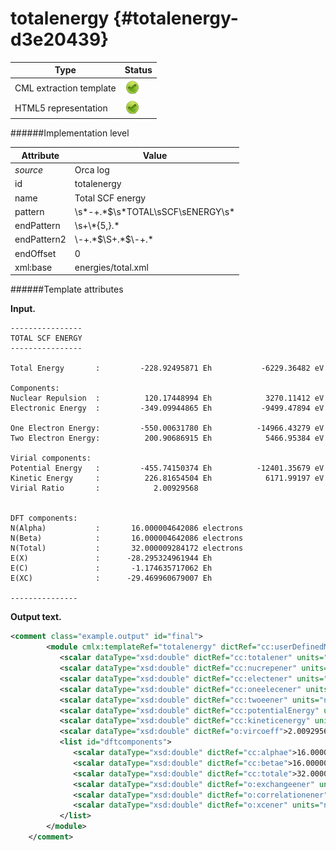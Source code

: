 # totalenergy {#totalenergy-d3e20439}


| Type                                                                                                                                                | Status                                                                                                                                              |
|----|----|
| CML extraction template                                                                                                                             | ![](/imgs/Total.png)                                                                                                                                |
| HTML5 representation                                                                                                                                | ![](/imgs/Total.png)                                                                                                                                |

######Implementation level

| Attribute                                                                                                                                           | Value                                                                                                                                               |
|----|----|
| *source*                                                                                                                                            | Orca log                                                                                                                                            |
| id                                                                                                                                                  | totalenergy                                                                                                                                         |
| name                                                                                                                                                | Total SCF energy                                                                                                                                    |
| pattern                                                                                                                                             | \\s\*-+.\*\$\\s\*TOTAL\\sSCF\\sENERGY\\s\*                                                                                                          |
| endPattern                                                                                                                                          | \\s+\\\*{5,}.\*                                                                                                                                     |
| endPattern2                                                                                                                                         | \\-+.\*\$\\S+.\*\$\\-+.\*                                                                                                                           |
| endOffset                                                                                                                                           | 0                                                                                                                                                   |
| xml:base                                                                                                                                            | energies/total.xml                                                                                                                                  |

######Template attributes

**Input.**

    ----------------
    TOTAL SCF ENERGY
    ----------------

    Total Energy       :         -228.92495871 Eh           -6229.36482 eV

    Components:
    Nuclear Repulsion  :          120.17448994 Eh            3270.11412 eV
    Electronic Energy  :         -349.09944865 Eh           -9499.47894 eV

    One Electron Energy:         -550.00631780 Eh          -14966.43279 eV
    Two Electron Energy:          200.90686915 Eh            5466.95384 eV

    Virial components:
    Potential Energy   :         -455.74150374 Eh          -12401.35679 eV
    Kinetic Energy     :          226.81654504 Eh            6171.99197 eV
    Virial Ratio       :            2.00929568


    DFT components:
    N(Alpha)           :       16.000004642086 electrons
    N(Beta)            :       16.000004642086 electrons
    N(Total)           :       32.000009284172 electrons
    E(X)               :      -28.295324961944 Eh       
    E(C)               :       -1.174635717062 Eh       
    E(XC)              :      -29.469960679007 Eh       

    --------------- 
        

**Output text.**

```xml
<comment class="example.output" id="final">
        <module cmlx:templateRef="totalenergy" dictRef="cc:userDefinedModule">                     
           <scalar dataType="xsd:double" dictRef="cc:totalener" units="nonsi:hartree">-228.92495871</scalar>
           <scalar dataType="xsd:double" dictRef="cc:nucrepener" units="nonsi:hartree">120.17448994</scalar>
           <scalar dataType="xsd:double" dictRef="cc:electener" units="nonsi:hartree">-349.09944865</scalar>
           <scalar dataType="xsd:double" dictRef="cc:oneelecener" units="nonsi:hartree">-550.00631780</scalar>
           <scalar dataType="xsd:double" dictRef="cc:twoeener" units="nonsi:hartree">200.90686915</scalar>
           <scalar dataType="xsd:double" dictRef="cc:potentialEnergy" units="nonsi:hartree">-455.74150374</scalar>
           <scalar dataType="xsd:double" dictRef="cc:kineticenergy" units="nonsi:hartree">226.81654504</scalar>
           <scalar dataType="xsd:double" dictRef="o:vircoeff">2.00929568</scalar>
           <list id="dftcomponents">
              <scalar dataType="xsd:double" dictRef="cc:alphae">16.000004642086</scalar>
              <scalar dataType="xsd:double" dictRef="cc:betae">16.000004642086</scalar>
              <scalar dataType="xsd:double" dictRef="cc:totale">32.000009284172</scalar>
              <scalar dataType="xsd:double" dictRef="o:exchangeener" units="nonsi:hartree">-28.295324961944</scalar>
              <scalar dataType="xsd:double" dictRef="o:correlationener" units="nonsi:hartree">-1.174635717062</scalar>
              <scalar dataType="xsd:double" dictRef="o:xcener" units="nonsi:hartree">-29.469960679007</scalar>
           </list>
        </module>
    </comment>
```
